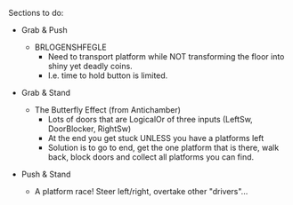 Sections to do:

- Grab & Push
  - BRLOGENSHFEGLE
    - Need to transport platform while NOT transforming the floor into shiny yet deadly coins.
    - I.e. time to hold button is limited.

- Grab & Stand
  - The Butterfly Effect (from Antichamber)
    - Lots of doors that are LogicalOr of three inputs (LeftSw, DoorBlocker, RightSw)
    - At the end you get stuck UNLESS you have a platforms left
    - Solution is to go to end, get the one platform that is there, walk back, block doors and collect all platforms you can find.

- Push & Stand
  - A platform race! Steer left/right, overtake other "drivers"...
